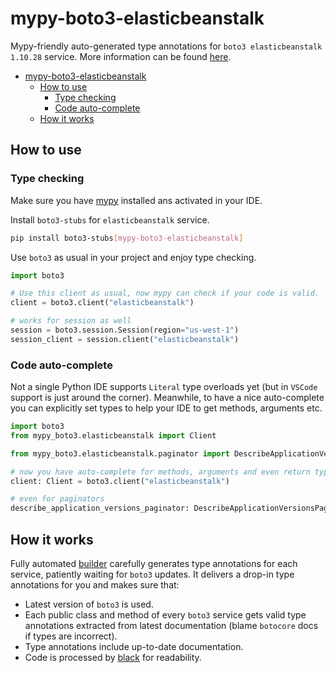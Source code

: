 # mypy-boto3-elasticbeanstalk

Mypy-friendly auto-generated type annotations for `boto3 elasticbeanstalk 1.10.28` service.
More information can be found [here](https://github.com/vemel/mypy_boto3).

- [mypy-boto3-elasticbeanstalk](#mypy-boto3-elasticbeanstalk)
  - [How to use](#how-to-use)
    - [Type checking](#type-checking)
    - [Code auto-complete](#code-auto-complete)
  - [How it works](#how-it-works)

## How to use

### Type checking

Make sure you have [mypy](https://github.com/python/mypy) installed ans activated in your IDE.

Install `boto3-stubs` for `elasticbeanstalk` service.

```bash
pip install boto3-stubs[mypy-boto3-elasticbeanstalk]
```

Use `boto3` as usual in your project and enjoy type checking.

```python
import boto3

# Use this client as usual, now mypy can check if your code is valid.
client = boto3.client("elasticbeanstalk")

# works for session as well
session = boto3.session.Session(region="us-west-1")
session_client = session.client("elasticbeanstalk")

```

### Code auto-complete

Not a single Python IDE supports `Literal` type overloads yet (but in `VSCode` support is just around the corner).
Meanwhile, to have a nice auto-complete you can explicitly set types to help your IDE to get methods, arguments etc.

```python
import boto3
from mypy_boto3.elasticbeanstalk import Client

from mypy_boto3.elasticbeanstalk.paginator import DescribeApplicationVersionsPaginator

# now you have auto-complete for methods, arguments and even return types
client: Client = boto3.client("elasticbeanstalk")

# even for paginators
describe_application_versions_paginator: DescribeApplicationVersionsPaginator = client.get_paginator("describe_application_versions")
```

## How it works

Fully automated [builder](https://github.com/vemel/mypy_boto3) carefully generates
type annotations for each service, patiently waiting for `boto3` updates. It delivers
a drop-in type annotations for you and makes sure that:

- Latest version of `boto3` is used.
- Each public class and method of every `boto3` service gets valid type annotations
  extracted from latest documentation (blame `botocore` docs if types are incorrect).
- Type annotations include up-to-date documentation.
- Code is processed by [black](https://github.com/psf/black) for readability.